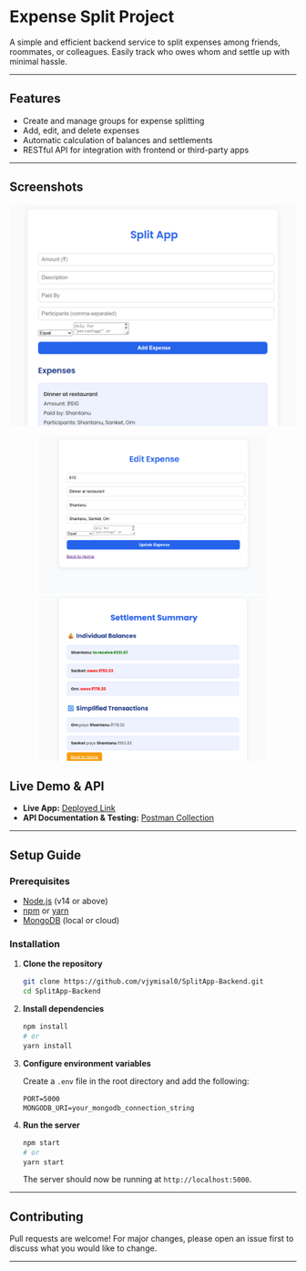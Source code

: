 # Expense Split Project

A simple and efficient backend service to split expenses among friends, roommates, or colleagues. Easily track who owes whom and settle up with minimal hassle.

---

## Features

- Create and manage groups for expense splitting
- Add, edit, and delete expenses
- Automatic calculation of balances and settlements
- RESTful API for integration with frontend or third-party apps

---

## Screenshots
<p align="center">
    <img src="./screenshots/mainpage.png" alt="Screenshot 1" width="600"/>
</p>
<p align="center">
    <img src="./screenshots/editexpensepage.png" alt="Screenshot 2" width="400"/>
    <img src="./screenshots/summarypage.png" alt="Screenshot 3" width="400"/>
</p>


## Live Demo & API

- **Live App:** [Deployed Link](https://splitapp-krio.onrender.com/)
- **API Documentation & Testing:** [Postman Collection](https://www.postman.com/avionics-saganist-53291061/my-workspace/example/36927067-43d0eac2-8345-47a8-89b7-318522b62586)

---

## Setup Guide

### Prerequisites

- [Node.js](https://nodejs.org/) (v14 or above)
- [npm](https://www.npmjs.com/) or [yarn](https://yarnpkg.com/)
- [MongoDB](https://www.mongodb.com/) (local or cloud)

### Installation

1. **Clone the repository**
    ```bash
    git clone https://github.com/vjymisal0/SplitApp-Backend.git
    cd SplitApp-Backend
    ```

2. **Install dependencies**
    ```bash
    npm install
    # or
    yarn install
    ```

3. **Configure environment variables**

    Create a `.env` file in the root directory and add the following:
    ```
    PORT=5000
    MONGODB_URI=your_mongodb_connection_string
     ```

4. **Run the server**
    ```bash
    npm start
    # or
    yarn start
    ```

    The server should now be running at `http://localhost:5000`.

---

## Contributing

Pull requests are welcome! For major changes, please open an issue first to discuss what you would like to change.

---


